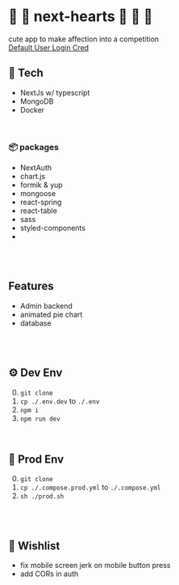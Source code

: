 #  💙 💚 next-hearts 💛 💜 🧡
cute app to make affection into a competition  
<a href="https://github.com/wchorski/next-hearts/blob/main/config/defaultUsers.json"> Default User Login Cred </a>

## 💽 Tech
- NextJs w/ typescript
- MongoDB
- Docker
<br>

### 📦 packages
- NextAuth
- chart.js
- formik & yup
- mongoose
- react-spring
- react-table
- sass
- styled-components
- 
<br>
<br>

## Features
- Admin backend
- animated pie chart
- database 
<br>
<br>

## ⚙ Dev Env 
0. `git clone`
0. `cp ./.env.dev` to `./.env` 
0. `npm i`
0. `npm run dev`
<br>

## 🚂 Prod Env 
0. `git clone`
0. `cp ./.compose.prod.yml` to `./.compose.yml` 
0. `sh ./prod.sh`
<br>
<br>

## 🌠 Wishlist 
- fix mobile screen jerk on mobile button press
- add CORs in auth
<br>
<br>
